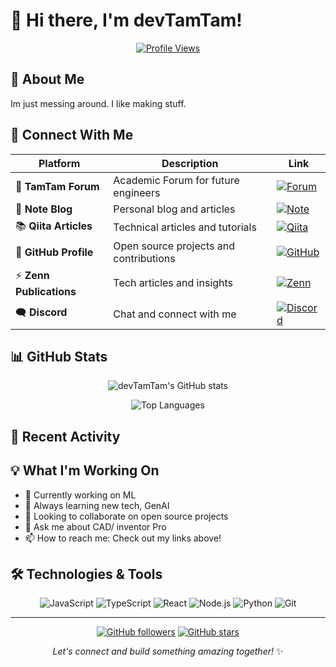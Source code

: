 # 👋 Hi there, I'm devTamTam!

<div align="center">
  
[![Profile Views](https://komarev.com/ghpvc/?username=devtamtam&color=blueviolet&style=flat-square)](https://github.com/devtamtam)

</div>

## 🌟 About Me

Im just messing around. I like making stuff.

## 🔗 Connect With Me

<div align="center">

| Platform | Description | Link |
|----------|-------------|------|
| 💬 **TamTam Forum** | Academic Forum for future engineers | [![Forum](https://img.shields.io/badge/Forum-FF6B6B?style=for-the-badge&logo=discourse&logoColor=white)](/https://devtamtam.netlify.app/tamtamforum/) |
| 📝 **Note Blog** | Personal blog and articles | [![Note](https://img.shields.io/badge/Note-41C9B4?style=for-the-badge&logo=note&logoColor=white)](https://note.com/kei_pineapple) |
| 📚 **Qiita Articles** | Technical articles and tutorials | [![Qiita](https://img.shields.io/badge/Qiita-55C500?style=for-the-badge&logo=qiita&logoColor=white)](https://qiita.com/devtamtam) |
| 🐙 **GitHub Profile** | Open source projects and contributions | [![GitHub](https://img.shields.io/badge/GitHub-100000?style=for-the-badge&logo=github&logoColor=white)](https://github.com/devtamtam) |
| ⚡ **Zenn Publications** | Tech articles and insights | [![Zenn](https://img.shields.io/badge/Zenn-3EA8FF?style=for-the-badge&logo=zenn&logoColor=white)](https://zenn.dev/devtamtam) |
| 🗨️ **Discord** | Chat and connect with me | [![Discord](https://img.shields.io/badge/Discord-5865F2?style=for-the-badge&logo=discord&logoColor=white)](###) |

</div>

## 📊 GitHub Stats

<div align="center">

![devTamTam's GitHub stats](https://github-readme-stats.vercel.app/api?username=devtamtam&show_icons=true&theme=gradient&count_private=true)

![Top Languages](https://github-readme-stats.vercel.app/api/top-langs/?username=devtamtam&layout=compact&theme=gradient)

</div>

## 🚀 Recent Activity

<!--START_SECTION:activity-->
<!--END_SECTION:activity-->

## 💡 What I'm Working On

- 🔭 Currently working on ML
- 🌱 Always learning new tech, GenAI
- 👯 Looking to collaborate on open source projects
- 💬 Ask me about CAD/ inventor Pro
- 📫 How to reach me: Check out my links above!

## 🛠️ Technologies & Tools

<div align="center">

![JavaScript](https://img.shields.io/badge/JavaScript-F7DF1E?style=flat-square&logo=javascript&logoColor=black)
![TypeScript](https://img.shields.io/badge/TypeScript-007ACC?style=flat-square&logo=typescript&logoColor=white)
![React](https://img.shields.io/badge/React-20232A?style=flat-square&logo=react&logoColor=61DAFB)
![Node.js](https://img.shields.io/badge/Node.js-43853D?style=flat-square&logo=node.js&logoColor=white)
![Python](https://img.shields.io/badge/Python-3776AB?style=flat-square&logo=python&logoColor=white)
![Git](https://img.shields.io/badge/Git-F05032?style=flat-square&logo=git&logoColor=white)

</div>

---

<div align="center">


[![GitHub followers](https://img.shields.io/github/followers/devtamtam?style=social)](https://github.com/devtamtam)
[![GitHub stars](https://img.shields.io/github/stars/devtamtam?style=social)](https://github.com/devtamtam)

*Let's connect and build something amazing together!* ✨

</div>
